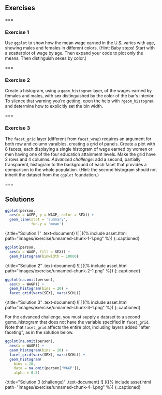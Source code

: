 ---
---

## Exercises

===

### Exercise 1

Use `ggplot` to show how the mean wage earned in the U.S. varies with age,
showing males and females in different colors. (Hint: Baby steps! Start with a
scatterplot of wage by age. Then expand your code to plot only the means. Then
distinguish sexes by color.)

===

### Exercise 2

Create a histogram, using a `geom_histogram` layer, of the wages earned by
females and males, with sex distinguished by the color of the bar's interior. To
silence that warning you're getting, open the help with `?geom_histogram` and
determine how to explicitly set the bin width.

===

### Exercise 3

The `facet_grid` layer (different from `facet_wrap`) requires an argument for
both row and column varaibles, creating a grid of panels. Create a plot with 8
facets, each displaying a single histogram of wage earned by women or men having
one of the four education attainment levels. Make the grid have 2 rows and 4
columns. *Advanced challenge*: add a second, partially transparent, histogram to
the background of each facet that provides a comparison to the whole population.
(Hint: the second histogram should not inherit the dataset from the `ggplot`
foundation.)

===

## Solutions



~~~r
ggplot(person,
  aes(x = AGEP, y = WAGP, color = SEX)) +
  geom_line(stat = 'summary',
            fun.y = 'mean')
~~~
{:title="Solution 1" .text-document}
![ ]({% include asset.html path="images/exercise/unnamed-chunk-1-1.png" %})
{:.captioned}



~~~r
ggplot(person,
  aes(x = WAGP, fill = SEX)) +
  geom_histogram(binwidth = 10000)
~~~
{:title="Solution 2" .text-document}
![ ]({% include asset.html path="images/exercise/unnamed-chunk-2-1.png" %})
{:.captioned}



~~~r
ggplot(na.omit(person),
  aes(x = WAGP)) +
  geom_histogram(bins = 20) +
  facet_grid(vars(SEX), vars(SCHL))
~~~
{:title="Solution 3" .text-document}
![ ]({% include asset.html path="images/exercise/unnamed-chunk-3-1.png" %})
{:.captioned}

For the advanced challenge, you must supply a dataset to a second gemo_histogram
that does not have the variable specified in `facet_grid`. Note that
`facet_grid` affects the entire plot, including layers added "after faceting",
as in the solution below.



~~~r
ggplot(na.omit(person),
  aes(x = WAGP)) +
  geom_histogram(bins = 20) +
  facet_grid(vars(SEX), vars(SCHL)) +
  geom_histogram(
    bins = 20,
    data = na.omit(person['WAGP']),
    alpha = 0.5)
~~~
{:title="Solution 3 (challenge)" .text-document}
![ ]({% include asset.html path="images/exercise/unnamed-chunk-4-1.png" %})
{:.captioned}
